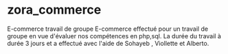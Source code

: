 # zora_commerce
E-commerce travail de groupe
E-commerce effectué pour un travail de groupe en vue d'évaluer nos compétences en php,sql.
La durée du travail à durée 3 jours et a effectué avec l'aide de Sohayeb , Viollette et Alberto.
